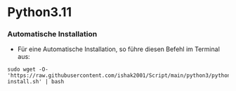 # Python3.11

### Automatische Installation

* Für eine Automatische Installation, so führe diesen Befehl im Terminal aus:

```
sudo wget -O- 'https://raw.githubusercontent.com/ishak2001/Script/main/python3/python3-install.sh' | bash
```


